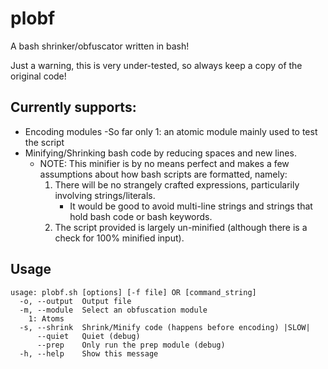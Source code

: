 # plobf
A bash shrinker/obfuscator written in bash!

Just a warning, this is very under-tested, so always keep a copy of the original code!

## Currently supports: 
- Encoding modules
	-So far only 1: an atomic module mainly used to test the script
- Minifying/Shrinking bash code by reducing spaces and new lines.
  - NOTE: This minifier is by no means perfect and makes a few assumptions about how bash scripts are formatted, namely:
	1. There will be no strangely crafted expressions, particularily involving strings/literals.
		- It would be good to avoid multi-line strings and strings that hold bash code or bash keywords.
	2. The script provided is largely un-minified (although there is a check for 100% minified input).

## Usage

    usage: plobf.sh [options] [-f file] OR [command_string]
      -o, --output 	Output file
      -m, --module 	Select an obfuscation module
        1: Atoms
      -s, --shrink	Shrink/Minify code (happens before encoding) |SLOW|
          --quiet 	Quiet (debug)
          --prep  	Only run the prep module (debug)
      -h, --help  	Show this message
 
